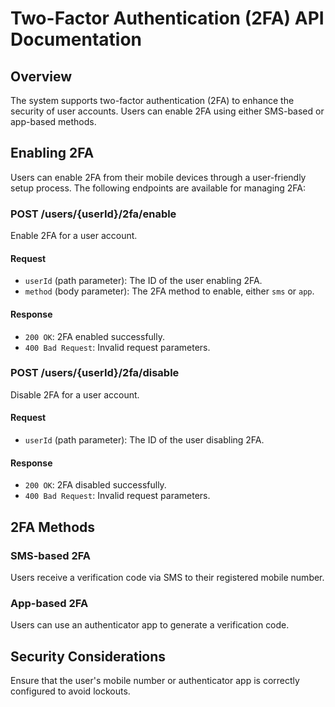 # Two-Factor Authentication (2FA) API Documentation

## Overview
The system supports two-factor authentication (2FA) to enhance the security of user accounts. Users can enable 2FA using either SMS-based or app-based methods.

## Enabling 2FA
Users can enable 2FA from their mobile devices through a user-friendly setup process. The following endpoints are available for managing 2FA:

### POST /users/{userId}/2fa/enable
Enable 2FA for a user account.

#### Request
- `userId` (path parameter): The ID of the user enabling 2FA.
- `method` (body parameter): The 2FA method to enable, either `sms` or `app`.

#### Response
- `200 OK`: 2FA enabled successfully.
- `400 Bad Request`: Invalid request parameters.

### POST /users/{userId}/2fa/disable
Disable 2FA for a user account.

#### Request
- `userId` (path parameter): The ID of the user disabling 2FA.

#### Response
- `200 OK`: 2FA disabled successfully.
- `400 Bad Request`: Invalid request parameters.

## 2FA Methods
### SMS-based 2FA
Users receive a verification code via SMS to their registered mobile number.

### App-based 2FA
Users can use an authenticator app to generate a verification code.

## Security Considerations
Ensure that the user's mobile number or authenticator app is correctly configured to avoid lockouts.
